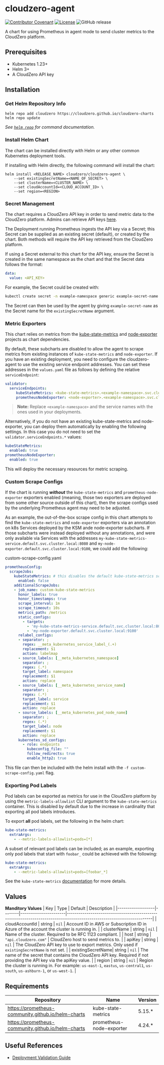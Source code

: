 # cloudzero-agent

[![Contributor Covenant](https://img.shields.io/badge/Contributor%20Covenant-2.1-4baaaa.svg)](CODE-OF-CONDUCT.md)
[![License](https://img.shields.io/badge/License-Apache%202.0-blue.svg)](LICENSE)
![GitHub release](https://img.shields.io/github/release/cloudzero/template-cloudzero-open-source.svg)

A chart for using Prometheus in agent mode to send cluster metrics to the CloudZero platform.

## Prerequisites

- Kubernetes 1.23+
- Helm 3+
- A CloudZero API key

## Installation

### Get Helm Repository Info

```console
helm repo add cloudzero https://cloudzero.github.io/cloudzero-charts
helm repo update
```

_See [`helm repo`](https://helm.sh/docs/helm/helm_repo/) for command documentation._

### Install Helm Chart

The chart can be installed directly with Helm or any other common Kubernetes deployment tools.

If installing with Helm directly, the following command will install the chart:
```console
helm install <RELEASE_NAME> cloudzero/cloudzero-agent \
    --set existingSecretName=<NAME_OF_SECRET> \
    --set clusterName=<CLUSTER_NAME> \
    --set cloudAccountId=<CLOUD_ACCOUNT_ID> \
    --set region=<REGION>
```

### Secret Management

The chart requires a CloudZero API key in order to send metric data to the CloudZero platform. Admins can retrieve API keys [here](https://app.cloudzero.com/organization/api-keys).

The Deployment running Prometheus ingests the API key via a Secret; this Secret can be supplied as an existing secret (default), or created by the chart. Both methods will require the API key retrieved from the CloudZero platform.

If using a Secret external to this chart for the API key, ensure the Secret is created in the same namespace as the chart and that the Secret data follows the format:

```yaml
data:
  value: <API_KEY>
```

For example, the Secret could be created with:
```bash
kubectl create secret -n example-namespace generic example-secret-name --from-literal=value=<example-api-key-value>
```
The Secret can then be used by the agent by giving `example-secret-name` as the Secret name for the `existingSecretName` argument.

### Metric Exporters

This chart relies on metrics from the [kube-state-metrics](https://github.com/kubernetes/kube-state-metrics) and [node-exporter](https://github.com/prometheus/node_exporter) projects as chart dependencies.

By default, these subcharts are disabled to allow the agent to scrape metrics from existing instances of `kube-state-metrics` and `node-exporter`. If you have an existing deployment, you need to configure the cloudzero-agent to use the existing service endpoint addresses. You can set these addresses in the `values.yaml` file as follows by defining the relative `serviceEndpoint`:

```yaml
validator:
  serviceEndpoints:
     kubeStateMetrics: <kube-state-metrics>.<example-namespace>.svc.cluster.local:8080
     prometheusNodeExporter: <node-exporter>.<example-namespace>.svc.cluster.local:9100
```

> **Note:** Replace `<example-namespace>` and the service names with the ones used in your deployments.

Alternatively, if you do not have an existing kube-state-metrics and node-exporter, you can deploy them automatically by enabling the following settings. In this case you do not need to set the `validator.serviceEndpoints.*` values:

```yaml
kubeStateMetrics:
  enabled: true
prometheusNodeExporter:
  enabled: true
```

This will deploy the necessary resources for metric scraping.

### Custom Scrape Configs
If the chart is running **_without_** the `kube-state-metrics` and `prometheus-node-exporter` exporters enabled (meaning, those two exporters are deployed from some other source outside of this chart), then the scrape configs used by the underlying Prometheus agent may need to be adjusted.

As an example, the out-of-the-box scrape config in this chart attempts to find the `kube-state-metrics` and `node-exporter` exporters via an annotation on k8s Services deployed by the KSM ande node-exporter subcharts. If those subcharts were instead deployed without any annotations, and were only available via Services with the addresses `my-kube-state-metrics-service.default.svc.cluster.local:8080` and `my-node-exporter.default.svc.cluster.local:9100`, we could add the following:

custom-scrape-config.yaml
```yaml
prometheusConfig:
  scrapeJobs:
    kubeStateMetrics: # this disables the default kube-state-metrics scrape job, which will be replaced by an entry in additionalScrapeJobs
      enabled: false
    additionalScrapeJobs:
    - job_name: custom-kube-state-metrics
      honor_labels: true
      honor_timestamps: true
      scrape_interval: 1m
      scrape_timeout: 10s
      metrics_path: /metrics
      static_configs:
        - targets:
          - 'my-kube-state-metrics-service.default.svc.cluster.local:8080'
          - 'my-node-exporter.default.svc.cluster.local:9100'
      relabel_configs:
      - separator: ;
        regex: __meta_kubernetes_service_label_(.+)
        replacement: $1
        action: labelmap
      - source_labels: [__meta_kubernetes_namespace]
        separator: ;
        regex: (.*)
        target_label: namespace
        replacement: $1
        action: replace
      - source_labels: [__meta_kubernetes_service_name]
        separator: ;
        regex: (.*)
        target_label: service
        replacement: $1
        action: replace
      - source_labels: [__meta_kubernetes_pod_node_name]
        separator: ;
        regex: (.*)
        target_label: node
        replacement: $1
        action: replace
      kubernetes_sd_configs:
        - role: endpoints
          kubeconfig_file: ""
          follow_redirects: true
          enable_http2: true

```

This file can then be included with the helm install with the `-f custom-scrape-config.yaml` flag.

### Exporting Pod Labels
Pod labels can be exported as metrics for use in the CloudZero platform by using the `metric-labels-allowlist` CLI argument to the `kube-state-metrics` container. This is disabled by default due to the increase in cardinality that exporting all pod labels introduces.

To export **all** pod labels, set the following in the helm chart:
```yaml
kube-state-metrics:
  extraArgs:
    - --metric-labels-allowlist=pods=[*]
```
A subset of relevant pod labels can be included; as an example, exporting only pod labels that start with `foobar_` could be achieved with the following:
```yaml
kube-state-metrics:
  extraArgs:
    - --metric-labels-allowlist=pods=[foobar_*]
```
See the `kube-state-metrics` [documentation](https://github.com/kubernetes/kube-state-metrics/tree/main/docs#cli-arguments) for more details.

## Values

**Manditory Values**
| Key               | Type   | Default               | Description                                                                                                             |
|-------------------|--------|-----------------------|-------------------------------------------------------------------------------------------------------------------------|
| cloudAccountId    | string | `nil`                 | Account ID in AWS or Subscription ID in Azure of the account the cluster is running in.                                 |
| clusterName       | string | `nil`                 | Name of the cluster. Required to be RFC 1123 compliant.                                                                 |
| host              | string | `"api.cloudzero.com"` | CloudZero host to send metrics to.                                                                                      |
| apiKey            | string | `nil`                 | The CloudZero API key to use to export metrics. Only used if `existingSecretName` is not set.                           |
| existingSecretName| string | `nil`                 | The name of the secret that contains the CloudZero API key. Required if not providing the API key via the apiKey value. |
| region            | string | `nil`                 | Region the cluster is running in. For example: `us-east-1`, `eastus`, `us-central1`, `us-south`, `us-ashburn-1`, or `us-west-1`.       |



## Requirements

| Repository                                         | Name                     | Version |
|----------------------------------------------------|--------------------------|---------|
| https://prometheus-community.github.io/helm-charts | kube-state-metrics       | 5.15.*  |
| https://prometheus-community.github.io/helm-charts | prometheus-node-exporter | 4.24.*  |


## Useful References

* [Deployment Validation Guide](./docs/deploy-validation.md)